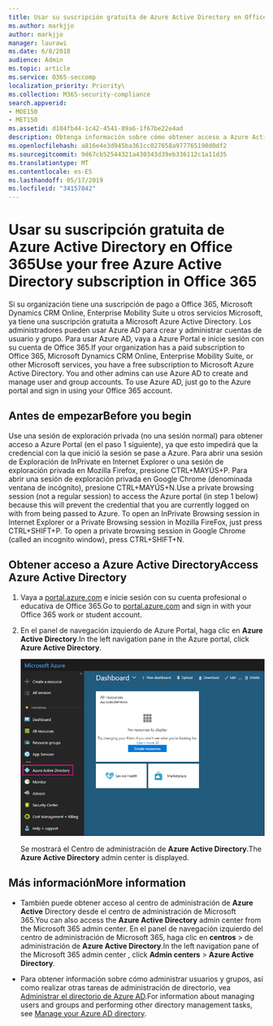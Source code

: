 ```yaml
---
title: Usar su suscripción gratuita de Azure Active Directory en Office 365
ms.author: markjjo
author: markjjo
manager: laurawi
ms.date: 6/8/2018
audience: Admin
ms.topic: article
ms.service: O365-seccomp
localization_priority: Priority\
ms.collection: M365-security-compliance
search.appverid:
- MOE150
- MET150
ms.assetid: d104fb44-1c42-4541-89a6-1f67be22e4ad
description: Obtenga información sobre cómo obtener acceso a Azure Active Directory, que se incluye en la suscripción de pago de Office 365 de su organización.
ms.openlocfilehash: a816e4e3d945ba361cc027658a977765190d0df2
ms.sourcegitcommit: 9d67cb52544321a430343d39eb336112c1a11d35
ms.translationtype: MT
ms.contentlocale: es-ES
ms.lasthandoff: 05/17/2019
ms.locfileid: "34157842"
---
```

# <a name="use-your-free-azure-active-directory-subscription-in-office-365"></a><span data-ttu-id="77904-103">Usar su suscripción gratuita de Azure Active Directory en Office 365</span><span class="sxs-lookup"><span data-stu-id="77904-103">Use your free Azure Active Directory subscription in Office 365</span></span>

<span data-ttu-id="77904-p101">Si su organización tiene una suscripción de pago a Office 365, Microsoft Dynamics CRM Online, Enterprise Mobility Suite u otros servicios Microsoft, ya tiene una suscripción gratuita a Microsoft Azure Active Directory. Los administradores pueden usar Azure AD para crear y administrar cuentas de usuario y grupo. Para usar Azure AD, vaya a Azure Portal e inicie sesión con su cuenta de Office 365.</span><span class="sxs-lookup"><span data-stu-id="77904-p101">If your organization has a paid subscription to Office 365, Microsoft Dynamics CRM Online, Enterprise Mobility Suite, or other Microsoft services, you have a free subscription to Microsoft Azure Active Directory. You and other admins can use Azure AD to create and manage user and group accounts. To use Azure AD, just go to the Azure portal and sign in using your Office 365 account.</span></span>
  
## <a name="before-you-begin"></a><span data-ttu-id="77904-107">Antes de empezar</span><span class="sxs-lookup"><span data-stu-id="77904-107">Before you begin</span></span>

<span data-ttu-id="77904-p102">Use una sesión de exploración privada (no una sesión normal) para obtener acceso a Azure Portal (en el paso 1 siguiente), ya que esto impedirá que la credencial con la que inició la sesión se pase a Azure. Para abrir una sesión de Exploración de InPrivate en Internet Explorer o una sesión de exploración privada en Mozilla Firefox, presione CTRL+MAYÚS+P. Para abrir una sesión de exploración privada en Google Chrome (denominada ventana de incógnito), presione CTRL+MAYÚS+N.</span><span class="sxs-lookup"><span data-stu-id="77904-p102">Use a private browsing session (not a regular session) to access the Azure portal (in step 1 below) because this will prevent the credential that you are currently logged on with from being passed to Azure. To open an InPrivate Browsing session in Internet Explorer or a Private Browsing session in Mozilla FireFox, just press CTRL+SHIFT+P. To open a private browsing session in Google Chrome (called an incognito window), press CTRL+SHIFT+N.</span></span>
  
## <a name="access-azure-active-directory"></a><span data-ttu-id="77904-111">Obtener acceso a Azure Active Directory</span><span class="sxs-lookup"><span data-stu-id="77904-111">Access Azure Active Directory</span></span>

1. <span data-ttu-id="77904-112">Vaya a [portal.azure.com](https://portal.azure.com) e inicie sesión con su cuenta profesional o educativa de Office 365.</span><span class="sxs-lookup"><span data-stu-id="77904-112">Go to [portal.azure.com](https://portal.azure.com) and sign in with your Office 365 work or student account.</span></span> 
    
2. <span data-ttu-id="77904-113">En el panel de navegación izquierdo de Azure Portal, haga clic en **Azure Active Directory**.</span><span class="sxs-lookup"><span data-stu-id="77904-113">In the left navigation pane in the Azure portal, click **Azure Active Directory**.</span></span>
    
    ![En el panel de navegación izquierdo de Azure Portal, haga clic en Azure Active Directory.](media/97d2d72f-ac20-46ab-898c-851f6009b453.png)
  
    <span data-ttu-id="77904-115">Se mostrará el Centro de administración de **Azure Active Directory**.</span><span class="sxs-lookup"><span data-stu-id="77904-115">The **Azure Active Directory** admin center is displayed.</span></span> 
    
## <a name="more-information"></a><span data-ttu-id="77904-116">Más información</span><span class="sxs-lookup"><span data-stu-id="77904-116">More information</span></span>

- <span data-ttu-id="77904-117">También puede obtener acceso al centro de administración de **Azure Active** Directory desde el centro de administración de Microsoft 365.</span><span class="sxs-lookup"><span data-stu-id="77904-117">You can also access the **Azure Active Directory** admin center from the Microsoft 365 admin center.</span></span> <span data-ttu-id="77904-118">En el panel de navegación izquierdo del centro de administración de Microsoft 365, haga clic en **centros** \> de administración de **Azure Active Directory**.</span><span class="sxs-lookup"><span data-stu-id="77904-118">In the left navigation pane of the Microsoft 365 admin center , click **Admin centers** \> **Azure Active Directory**.</span></span>
    
- <span data-ttu-id="77904-119">Para obtener información sobre cómo administrar usuarios y grupos, así como realizar otras tareas de administración de directorio, vea [Administrar el directorio de Azure AD](https://docs.microsoft.com/azure/active-directory/active-directory-administer).</span><span class="sxs-lookup"><span data-stu-id="77904-119">For information about managing users and groups and performing other directory management tasks, see [Manage your Azure AD directory](https://docs.microsoft.com/azure/active-directory/active-directory-administer).</span></span>
